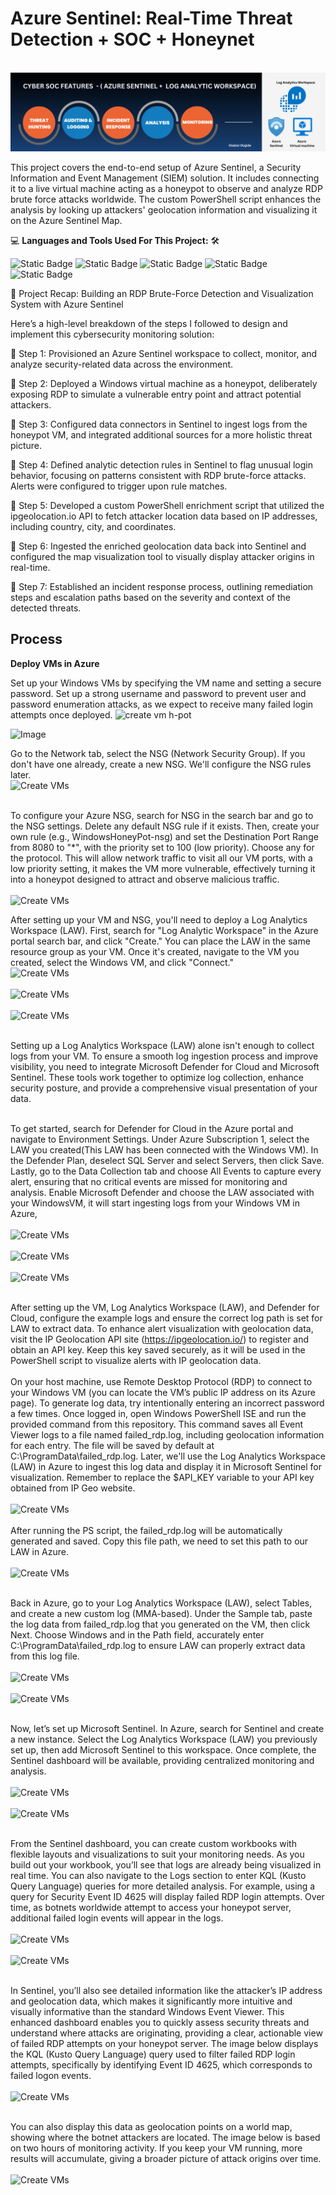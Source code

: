 # Azure Sentinel: Real-Time Threat Detection + SOC + Honeynet
<br>

<img src="https://github.com/bayulus/azure-honeynet-livetraffic/blob/main/images/soc.png?raw=true" >

<p> This project covers the end-to-end setup of Azure Sentinel, a Security Information and Event Management (SIEM) solution. It includes connecting it to a live virtual machine acting as a honeypot to observe and analyze RDP brute force attacks worldwide. The custom PowerShell script enhances the analysis by looking up attackers' geolocation information and visualizing it on the Azure Sentinel Map.</p>

💻 **Languages and Tools Used For This Project:** 🛠️

![Static Badge](https://img.shields.io/badge/Azure%20Sentinel-blue?style=for-the-badge)
![Static Badge](https://img.shields.io/badge/SQL-blue?style=for-the-badge)
![Static Badge](https://img.shields.io/badge/Microsoft%20PowerShell-blue?style=for-the-badge)
![Static Badge](https://img.shields.io/badge/Log%20Analytics%20Workspace-blue?style=for-the-badge)
![Static Badge](https://img.shields.io/badge/VIRTUAL%20MACHINE-blue?style=for-the-badge)

🚨 Project Recap: Building an RDP Brute-Force Detection and Visualization System with Azure Sentinel

Here’s a high-level breakdown of the steps I followed to design and implement this cybersecurity monitoring solution:

🔹 Step 1:
Provisioned an Azure Sentinel workspace to collect, monitor, and analyze security-related data across the environment.

🔹 Step 2:
Deployed a Windows virtual machine as a honeypot, deliberately exposing RDP to simulate a vulnerable entry point and attract potential attackers.

🔹 Step 3:
Configured data connectors in Sentinel to ingest logs from the honeypot VM, and integrated additional sources for a more holistic threat picture.

🔹 Step 4:
Defined analytic detection rules in Sentinel to flag unusual login behavior, focusing on patterns consistent with RDP brute-force attacks. Alerts were configured to trigger upon rule matches.

🔹 Step 5:
Developed a custom PowerShell enrichment script that utilized the ipgeolocation.io API to fetch attacker location data based on IP addresses, including country, city, and coordinates.

🔹 Step 6:
Ingested the enriched geolocation data back into Sentinel and configured the map visualization tool to visually display attacker origins in real-time.

🔹 Step 7:
Established an incident response process, outlining remediation steps and escalation paths based on the severity and context of the detected threats.

<h2>Process</h2>
<b>Deploy VMs in Azure</b>

Set up your Windows VMs by specifying the VM name and setting a secure password. Set up a strong username and password to prevent user and password enumeration attacks, as we expect to receive many failed login attempts once deployed.
![create vm h-pot](https://github.com/user-attachments/assets/c718301a-26e8-4323-b08b-03210b8acd12)

![Image](https://github.com/user-attachments/assets/d0049406-b65d-4378-a75f-67a4bc8fa7ae)

Go to the Network tab, select the NSG (Network Security Group). If you don't have one already, create a new NSG. We'll configure the NSG rules later. 
<br/><img src="https://imgur.com/TT6J4SG.png" height="80%" width="80%" alt="Create VMs"/><br/>

<br/>To configure your Azure NSG, search for NSG in the search bar and go to the NSG settings. Delete any default NSG rule if it exists. Then, create your own rule (e.g., WindowsHoneyPot-nsg) and set the Destination Port Range from 8080 to "*", with the priority set to 100 (low priority). Choose any for the protocol. This will allow network traffic to visit all our VM ports, with a low priority setting, it makes the VM more vulnerable, effectively turning it into a honeypot designed to attract and observe malicious traffic.<br/>
<br/><img src="https://imgur.com/JypYAe8.png" height="80%" width="80%" alt="Create VMs"/><br/>

After setting up your VM and NSG, you'll need to deploy a Log Analytics Workspace (LAW). First, search for "Log Analytic Workspace" in the Azure portal search bar, and click "Create." You can place the LAW in the same resource group as your VM. Once it's created, navigate to the VM you created, select the Windows VM, and click "Connect."
<br/><img src="https://imgur.com/jHAObdq.png" height="80%" width="80%" alt="Create VMs"/><br/>
<br/><img src="https://imgur.com/QO7GPvc.png" height="80%" width="80%" alt="Create VMs"/><br/>
<br/><img src="https://imgur.com/intJJJD.png" height="80%" width="80%" alt="Create VMs"/><br/>

<br/>Setting up a Log Analytics Workspace (LAW) alone isn't enough to collect logs from your VM. To ensure a smooth log ingestion process and improve visibility, you need to integrate Microsoft Defender for Cloud and Microsoft Sentinel. These tools work together to optimize log collection, enhance security posture, and provide a comprehensive visual presentation of your data.<br/>

<br/>To get started, search for Defender for Cloud in the Azure portal and navigate to Environment Settings. Under Azure Subscription 1, select the LAW you created(This LAW has been connected with the Windows VM). In the Defender Plan, deselect SQL Server and select Servers, then click Save. Lastly, go to the Data Collection tab and choose All Events to capture every alert, ensuring that no critical events are missed for monitoring and analysis. Enable Microsoft Defender and choose the LAW associated with your WindowsVM, it will start ingesting logs from your Windows VM in Azure, <br/>
<br/><img src="https://imgur.com/bUg7y6j.png" height="80%" width="80%" alt="Create VMs"/><br/>
<br/><img src="https://imgur.com/E7ULxNX.png" height="80%" width="80%" alt="Create VMs"/><br/>
<br/><img src="https://imgur.com/vtAE75m.png" height="80%" width="80%" alt="Create VMs"/><br/>

<br/>After setting up the VM, Log Analytics Workspace (LAW), and Defender for Cloud, configure the example logs and ensure the correct log path is set for LAW to extract data. To enhance alert visualization with geolocation data, visit the IP Geolocation API site (https://ipgeolocation.io/) to register and obtain an API key. Keep this key saved securely, as it will be used in the PowerShell script to visualize alerts with IP geolocation data.<br/>
<br/>On your host machine, use Remote Desktop Protocol (RDP) to connect to your Windows VM (you can locate the VM’s public IP address on its Azure page). To generate log data, try intentionally entering an incorrect password a few times. Once logged in, open Windows PowerShell ISE and run the provided command from this repository. This command saves all Event Viewer logs to a file named failed_rdp.log, including geolocation information for each entry. The file will be saved by default at C:\ProgramData\failed_rdp.log. Later, we'll use the Log Analytics Workspace (LAW) in Azure to ingest this log data and display it in Microsoft Sentinel for visualization. Remember to replace the $API_KEY variable to your API key obtained from IP Geo website.<br/>
<br/><img src="https://imgur.com/NGhy5z8.png" height="80%" width="80%" alt="Create VMs"/><br/>
<br/>After running the PS script, the failed_rdp.log will be automatically generated and saved. Copy this file path, we need to set this path to our LAW in Azure.<br/>
<br/><img src="https://imgur.com/8XQERvh.png" height="80%" width="80%" alt="Create VMs"/><br/>


<br/>Back in Azure, go to your Log Analytics Workspace (LAW), select Tables, and create a new custom log (MMA-based). Under the Sample tab, paste the log data from failed_rdp.log that you generated on the VM, then click Next. Choose Windows and in the Path field, accurately enter C:\ProgramData\failed_rdp.log to ensure LAW can properly extract data from this log file.<br/>
<br/><img src="https://imgur.com/U5DExJS.png" height="80%" width="80%" alt="Create VMs"/><br/>
<br/><img src="https://imgur.com/D7viX4k.png" height="80%" width="80%" alt="Create VMs"/><br/>


<br/>Now, let’s set up Microsoft Sentinel. In Azure, search for Sentinel and create a new instance. Select the Log Analytics Workspace (LAW) you previously set up, then add Microsoft Sentinel to this workspace. Once complete, the Sentinel dashboard will be available, providing centralized monitoring and analysis.<br/>
<br/><img src="https://imgur.com/XfQgTHQ.png" height="80%" width="80%" alt="Create VMs"/><br/>
<br/><img src="https://imgur.com/NCmjozN.png" height="80%" width="80%" alt="Create VMs"/><br/>

<br/>From the Sentinel dashboard, you can create custom workbooks with flexible layouts and visualizations to suit your monitoring needs. As you build out your workbook, you’ll see that logs are already being visualized in real time. You can also navigate to the Logs section to enter KQL (Kusto Query Language) queries for more detailed analysis. For example, using a query for Security Event ID 4625 will display failed RDP login attempts. Over time, as botnets worldwide attempt to access your honeypot server, additional failed login events will appear in the logs.<br/>
<br/><img src="https://imgur.com/29ZUjH6.png" height="80%" width="80%" alt="Create VMs"/><br/>
<br/><img src="https://imgur.com/Chjv4r1.png" height="80%" width="80%" alt="Create VMs"/><br/>

<br/>In Sentinel, you’ll also see detailed information like the attacker’s IP address and geolocation data, which makes it significantly more intuitive and visually informative than the standard Windows Event Viewer. This enhanced dashboard enables you to quickly assess security threats and understand where attacks are originating, providing a clear, actionable view of failed RDP attempts on your honeypot server. The image below displays the KQL (Kusto Query Language) query used to filter failed RDP login attempts, specifically by identifying Event ID 4625, which corresponds to failed logon events.<br/>
<br/><img src="https://imgur.com/CMRkI9N.png" height="80%" width="80%" alt="Create VMs"/><br/>

<br/>You can also display this data as geolocation points on a world map, showing where the botnet attackers are located. The image below is based on two hours of monitoring activity. If you keep your VM running, more results will accumulate, giving a broader picture of attack origins over time.<br/>
<br/><img src="https://imgur.com/2ANt7E6.png" height="80%" width="80%" alt="Create VMs"/><br/>
